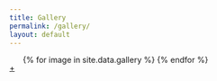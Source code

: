 ```yaml
---
title: Gallery
permalink: /gallery/
layout: default
---
```


<div class="container-fluid">
    <ul class="row portfolio list-unstyled mb-0 lightbox shuffle" id="grid" style="position: relative; overflow: hidden; height: 676.5px; transition: height 250ms ease-out;">
        {% for image in site.data.gallery %}
        <!-- project -->
        <li class="col-md-3 project shuffle-item filtered" style="position: absolute; top: 0px; left: 0px; visibility: visible; transition: transform 250ms ease-out, opacity 250ms ease-out;">
            <div class="effect effect-1 clearfix">
                <div class="img">
                    <img class="img-responsive" src="{{ image.url }}" alt="">
                    <div class="overlay">
                        <a href="{{image.url}}" class="image-lightbox expand">+</a>
                    </div><!-- / overlay -->
                </div><!-- / img -->
            </div><!-- / effect-1 -->
        </li><!-- / project -->
        {% endfor %}
    </ul> <!-- / portfolio -->
</div>
